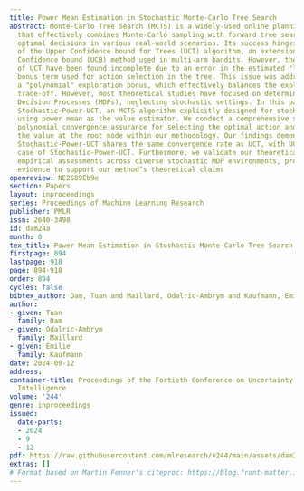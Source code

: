 ```yaml
---
title: Power Mean Estimation in Stochastic Monte-Carlo Tree Search
abstract: Monte-Carlo Tree Search (MCTS) is a widely-used online planning strategy
  that effectively combines Monte-Carlo sampling with forward tree search to make
  optimal decisions in various real-world scenarios. Its success hinges on the application
  of the Upper Confidence bound for Trees (UCT) algorithm, an extension of the Upper
  Confidence bound (UCB) method used in multi-arm bandits. However, theoretical investigations
  of UCT have been found incomplete due to an error in the estimated "logarithmic"
  bonus term used for action selection in the tree. This issue was addressed by introducing
  a "polynomial" exploration bonus, which effectively balances the exploration-exploitation
  trade-off. However, most theoretical studies have focused on deterministic Markov
  Decision Processes (MDPs), neglecting stochastic settings. In this paper, we introduce
  Stochastic-Power-UCT, an MCTS algorithm explicitly designed for stochastic MDPs
  using power mean as the value estimator. We conduct a comprehensive study of the
  polynomial convergence assurance for selecting the optimal action and estimating
  the value at the root node within our methodology. Our findings demonstrate that
  Stochastic-Power-UCT shares the same convergence rate as UCT, with UCT being a special
  case of Stochastic-Power-UCT. Furthermore, we validate our theoretical results through
  empirical assessments across diverse stochastic MDP environments, providing empirical
  evidence to support our method’s theoretical claims
openreview: NE2S89Eb9e
section: Papers
layout: inproceedings
series: Proceedings of Machine Learning Research
publisher: PMLR
issn: 2640-3498
id: dam24a
month: 0
tex_title: Power Mean Estimation in Stochastic Monte-Carlo Tree Search
firstpage: 894
lastpage: 918
page: 894-918
order: 894
cycles: false
bibtex_author: Dam, Tuan and Maillard, Odalric-Ambrym and Kaufmann, Emilie
author:
- given: Tuan
  family: Dam
- given: Odalric-Ambrym
  family: Maillard
- given: Emilie
  family: Kaufmann
date: 2024-09-12
address:
container-title: Proceedings of the Fortieth Conference on Uncertainty in Artificial
  Intelligence
volume: '244'
genre: inproceedings
issued:
  date-parts:
  - 2024
  - 9
  - 12
pdf: https://raw.githubusercontent.com/mlresearch/v244/main/assets/dam24a/dam24a.pdf
extras: []
# Format based on Martin Fenner's citeproc: https://blog.front-matter.io/posts/citeproc-yaml-for-bibliographies/
---
```

